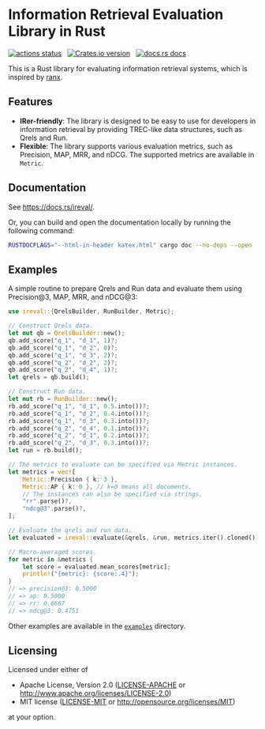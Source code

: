# Information Retrieval Evaluation Library in Rust

<p align="left">
    <a href="https://github.com/kampersanda/ireval/actions/workflows/rust.yml?query=branch%3Amain"><img src="https://img.shields.io/github/actions/workflow/status/kampersanda/ireval/rust.yml?branch=main&style=flat-square" alt="actions status" /></a>
    &nbsp;
    <a href="https://crates.io/crates/ireval"><img src="https://img.shields.io/crates/v/ireval.svg?style=flat-square" alt="Crates.io version" /></a>
    &nbsp;
    <a href="https://docs.rs/ireval"><img src="https://img.shields.io/badge/docs-latest-blue.svg?style=flat-square" alt="docs.rs docs" /></a>
</p>

This is a Rust library for evaluating information retrieval systems,
which is inspired by [ranx](https://github.com/AmenRa/ranx).

## Features

* **IRer-friendly**:
    The library is designed to be easy to use for developers in information retrieval
    by providing TREC-like data structures, such as Qrels and Run.
* **Flexible**:
    The library supports various evaluation metrics, such as Precision, MAP, MRR, and nDCG.
    The supported metrics are available in `Metric`.

## Documentation

See https://docs.rs/ireval/.

Or, you can build and open the documentation locally
by running the following command:

```sh
RUSTDOCFLAGS="--html-in-header katex.html" cargo doc --no-deps --open
```

## Examples

A simple routine to prepare Qrels and Run data
and evaluate them using Precision@3, MAP, MRR, and nDCG@3:

```rust
use ireval::{QrelsBuilder, RunBuilder, Metric};

// Construct Qrels data.
let mut qb = QrelsBuilder::new();
qb.add_score("q_1", "d_1", 1)?;
qb.add_score("q_1", "d_2", 0)?;
qb.add_score("q_1", "d_3", 2)?;
qb.add_score("q_2", "d_2", 2)?;
qb.add_score("q_2", "d_4", 1)?;
let qrels = qb.build();

// Construct Run data.
let mut rb = RunBuilder::new();
rb.add_score("q_1", "d_1", 0.5.into())?;
rb.add_score("q_1", "d_2", 0.4.into())?;
rb.add_score("q_1", "d_3", 0.3.into())?;
rb.add_score("q_2", "d_4", 0.1.into())?;
rb.add_score("q_2", "d_1", 0.2.into())?;
rb.add_score("q_2", "d_3", 0.3.into())?;
let run = rb.build();

// The metrics to evaluate can be specified via Metric instances.
let metrics = vec![
    Metric::Precision { k: 3 },
    Metric::AP { k: 0 }, // k=0 means all documents.
    // The instances can also be specified via strings.
    "rr".parse()?,
    "ndcg@3".parse()?,
];

// Evaluate the qrels and run data.
let evaluated = ireval::evaluate(&qrels, &run, metrics.iter().cloned())?;

// Macro-averaged scores.
for metric in &metrics {
    let score = evaluated.mean_scores[metric];
    println!("{metric}: {score:.4}");
}
// => precision@3: 0.5000
// => ap: 0.5000
// => rr: 0.6667
// => ndcg@3: 0.4751
```

Other examples are available in the [`examples`](https://github.com/kampersanda/ireval/tree/main/examples) directory.

## Licensing

Licensed under either of

 * Apache License, Version 2.0
   ([LICENSE-APACHE](LICENSE-APACHE) or http://www.apache.org/licenses/LICENSE-2.0)
 * MIT license
   ([LICENSE-MIT](LICENSE-MIT) or http://opensource.org/licenses/MIT)

at your option.
